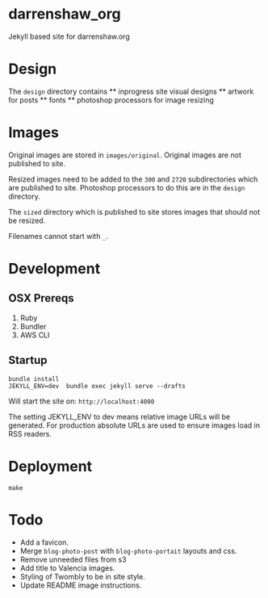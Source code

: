 # darrenshaw_org
Jekyll based site for darrenshaw.org

# Design
The `design` directory contains
** inprogress site visual designs
** artwork for posts
** fonts
** photoshop processors for image resizing

# Images
Original images are stored in `images/original`. Original images are not published to site.

Resized images need to be added to the `300` and `2720` subdirectories which are published to site. Photoshop processors to do this are in the `design` directory.

The `sized` directory which is published to site stores images that should not be resized.

Filenames cannot start with `_`.

# Development
## OSX Prereqs
1. Ruby
2. Bundler
3. AWS CLI

## Startup
```
bundle install
JEKYLL_ENV=dev  bundle exec jekyll serve --drafts
```

Will start the site on: ``http://localhost:4000``

The setting JEKYLL_ENV to dev means relative image URLs will be generated. For production absolute URLs are used to ensure images load in RSS readers.


# Deployment
```
make
```

# Todo
* Add a favicon.
* Merge `blog-photo-post` with `blog-photo-portait` layouts and css.
* Remove unneeded files from s3
* Add title to Valencia images.
* Styling of Twombly to be in site style.
* Update README image instructions.
